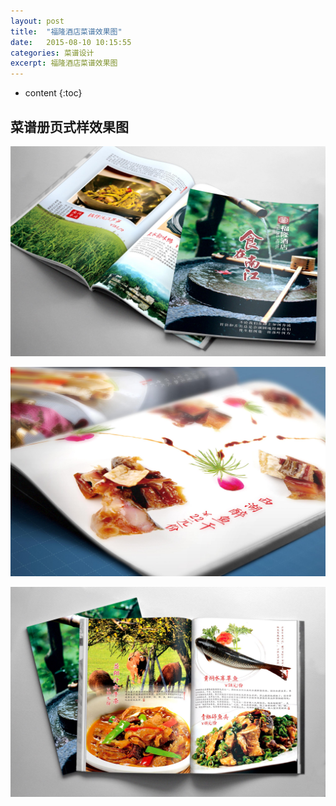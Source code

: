 ```yaml
---
layout: post
title:  "福隆酒店菜谱效果图"
date:   2015-08-10 10:15:55
categories: 菜谱设计
excerpt: 福隆酒店菜谱效果图
---
```


* content
{:toc}

## 菜谱册页式样效果图

![福隆酒店](/css/pics/fulong/3.jpg "福隆菜谱效果图") 
   
![福隆酒店](/css/pics/fulong/2.jpg "福隆菜谱效果图")   

![福隆酒店](/css/pics/fulong/1.jpg "福隆菜谱效果图")   


